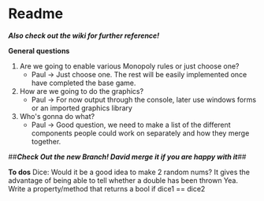 # Readme

***Also check out the wiki for further reference!***

**General questions**

1. Are we going to enable various Monopoly rules or just choose one?
    * Paul -> Just choose one. The rest will be easily implemented once have completed the base game.
2. How are we going to do the graphics?
    * Paul -> For now output through the console, later use windows forms or an imported graphics library
3. Who's gonna do what?
    * Paul -> Good question, we need to make a list of the different components people could work on separately and how they merge together.

##***Check Out the new Branch! David merge it if you are happy with it***##

**To dos**
Dice: Would it be a good idea to make 2 random nums? It gives the advantage of being able to tell whether a double has been thrown
Yea. Write a property/method that returns a bool if dice1 == dice2